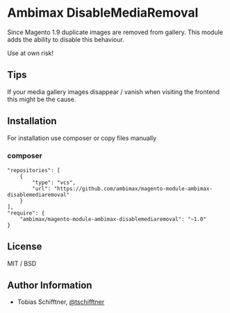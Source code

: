 
# Ambimax DisableMediaRemoval

Since Magento 1.9 duplicate images are removed from gallery. This module adds the ability to disable this behaviour.

Use at own risk!

## Tips

If your media gallery images disappear / vanish when visiting the frontend this might be the cause.

##  Installation

For installation use composer or copy files manually

### composer
```
"repositories": [
    {
        "type": "vcs",
        "url": "https://github.com/ambimax/magento-module-ambimax-disablemediaremoval"
    }
],
"require": {
    "ambimax/magento-module-ambimax-disablemediaremoval": "~1.0"
}
```

## License

MIT / BSD

## Author Information

 - Tobias Schifftner, [@tschifftner](https://twitter.com/tschifftner)